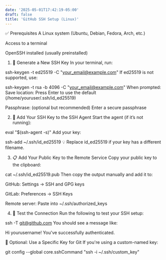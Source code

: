 ```yaml
---
date: '2025-05-01T17:42:19-05:00'
draft: false
title: 'GitHub SSH Setup (Linux)'
---
```


✅ Prerequisites
A Linux system (Ubuntu, Debian, Fedora, Arch, etc.)

Access to a terminal

OpenSSH installed (usually preinstalled)

1. 🧰 Generate a New SSH Key
In your terminal, run:

ssh-keygen -t ed25519 -C "your_email@example.com"
If ed25519 is not supported, use:

ssh-keygen -t rsa -b 4096 -C "your_email@example.com"
When prompted:
Save location: Press Enter to use the default (/home/youruser/.ssh/id_ed25519)

Passphrase: (optional but recommended) Enter a secure passphrase

2. 🔑 Add Your SSH Key to the SSH Agent
Start the agent (if it’s not running):

eval "$(ssh-agent -s)"
Add your key:

ssh-add ~/.ssh/id_ed25519
💡 Replace id_ed25519 if your key has a different filename.

3. 📋 Add Your Public Key to the Remote Service
Copy your public key to the clipboard:

cat ~/.ssh/id_ed25519.pub
Then copy the output manually and add it to:

GitHub: Settings → SSH and GPG keys

GitLab: Preferences → SSH Keys

Remote server: Paste into ~/.ssh/authorized_keys

4. 🧪 Test the Connection
Run the following to test your SSH setup:

ssh -T git@github.com
You should see a message like:

Hi yourusername! You've successfully authenticated.

🔄 Optional: Use a Specific Key for Git
If you're using a custom-named key:

git config --global core.sshCommand "ssh -i ~/.ssh/custom_key"
